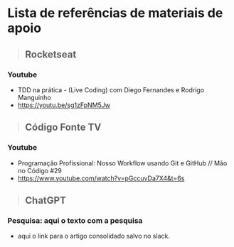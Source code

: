 # Lista de referências de materiais de apoio

> ## Rocketseat

### Youtube
* TDD na prática - (Live Coding) com Diego Fernandes e Rodrigo Manguinho
* https://youtu.be/sg1zFpNM5Jw

> ## Código Fonte TV

### Youtube
* Programação Profissional: Nosso Workflow usando Git e GitHub // Mão no Código #29
* https://www.youtube.com/watch?v=pGccuvDa7X4&t=6s

> ## ChatGPT

### Pesquisa: aqui o texto com a pesquisa
* aqui o link para o artigo consolidado salvo no slack.